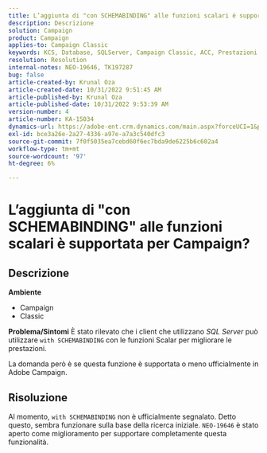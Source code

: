 ```yaml
---
title: L’aggiunta di "con SCHEMABINDING" alle funzioni scalari è supportata per Campaign?
description: Descrizione
solution: Campaign
product: Campaign
applies-to: Campaign Classic
keywords: KCS, Database, SQLServer, Campaign Classic, ACC, Prestazioni
resolution: Resolution
internal-notes: NEO-19646, TK197287
bug: false
article-created-by: Krunal Oza
article-created-date: 10/31/2022 9:51:45 AM
article-published-by: Krunal Oza
article-published-date: 10/31/2022 9:53:39 AM
version-number: 4
article-number: KA-15034
dynamics-url: https://adobe-ent.crm.dynamics.com/main.aspx?forceUCI=1&pagetype=entityrecord&etn=knowledgearticle&id=ebb6e79d-0159-ed11-9561-6045bd0067ea
exl-id: bce3a26e-2a27-4336-a97e-a7a3c540dfc3
source-git-commit: 7f0f5035ea7cebd60f6ec7bda9de6225b6c602a4
workflow-type: tm+mt
source-wordcount: '97'
ht-degree: 6%

---
```


# L’aggiunta di &quot;con SCHEMABINDING&quot; alle funzioni scalari è supportata per Campaign?

## Descrizione

<b>Ambiente</b>
- Campaign
- Classic



<b>Problema/Sintomi</b>
È stato rilevato che i client che utilizzano *SQL Server* può utilizzare `with SCHEMABINDING` con le funzioni Scalar per migliorare le prestazioni.

La domanda però è se questa funzione è supportata o meno ufficialmente in Adobe Campaign.




## Risoluzione


Al momento, `with SCHEMABINDING` non è ufficialmente segnalato. Detto questo, sembra funzionare sulla base della ricerca iniziale. `NEO-19646` è stato aperto come miglioramento per supportare completamente questa funzionalità.

